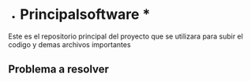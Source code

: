 * # Principalsoftware *
Este es el repositorio principal del proyecto que se utilizara para subir el codigo y demas archivos importantes 

## Problema a resolver 
